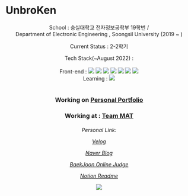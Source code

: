 # UnbroKen  
<p align="center"> School : 숭실대학교 전자정보공학부 19학번 / <br> Department of Electronic Engineering , Soongsil University (2019 ~ ) </p>
<p align="center"> Current Status : 2-2학기  </p>
<p align="center"> Tech Stack(~August 2022) : <br><br>
Front-end : 
<img src="https://img.shields.io/badge/JavaScript-F7DF1E?style=flat-square&logo=JavaScript&logoColor=white"/>
<img src="https://img.shields.io/badge/React-1F232A?style=flat-square&logo=React&logoColor=#61DBFB"/>
<img src="https://img.shields.io/badge/Zustand-603a3f?style=flat-square&logo=&logoColor="/>
<img src="https://img.shields.io/badge/CSS3-1572B6?style=flat-square&logo=CSS3&logoColor=white"/>  
<img src="https://img.shields.io/badge/Sass-CC6699?style=flat-square&logo=Sass&logoColor=white"/> 
<img src="https://img.shields.io/badge/Emotion-c468b7?style=flat-square&logo=&logoColor="/> 
<img src="https://img.shields.io/badge/HTML5-E34F26?style=flat-square&logo=HTML5&logoColor=white"/>
<br> Learning :
<img src="https://img.shields.io/badge/Node.js-339933?style=flat-square&logo=Node.js&logoColor=white"/>
<!--<img src="https://img.shields.io/badge/Next.js-000000?style=flat-square&logo=Next.js&logoColor=white"/>-->
<!--<img src="https://img.shields.io/badge/Svelte-ffffff?style=flat-square&logo=Svelte&logoColor=#FF3E00"/>-->

</p>

#  
<h3 align="center"> Working on <a href="https://www.github.com/unbroken2650/Portfolio">Personal Portfolio</a>
<h3 align="center"> Working at : <a href="https://github.com/TEAM-MAT">Team MAT</a></h3>

<h6 align="center">
     <p>Personal Link: </p>
     <p><a href="https://velog.io/@unbroken2650">Velog</a></p>
     <p><a href="https://blog.naver.com/unbroken2650">Naver Blog</a></p>
     <p><a href="https://www.acmicpc.net/user/hansuho36eie">BaekJoon Online Judge</a></p>
     <p><a href="https://unbroken2650.notion.site/Python-Baekjoon-862515fd399443398bdc37cc810ea121">Notion Readme</a></p>
     <p><img src="http://mazassumnida.wtf/api/mini/generate_badge?boj=hansuho36eie"/></p> </h6>
